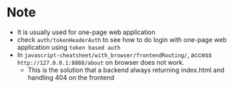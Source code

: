 # Note
* It is usually used for one-page web application
* check `auth/tokenHeaderAuth` to see how to do login with one-page web application using `token based auth`
* In `javascript-cheatsheet/with_browser/frontendRouting/`, access `http://127.0.0.1:8888/about` on browser does not work.
  * This is the solution that a backend always returning index.html and handling 404 on the frontend


